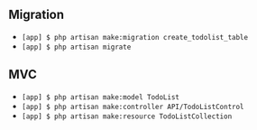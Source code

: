 ## Migration

- `[app] $ php artisan make:migration create_todolist_table`
- `[app] $ php artisan migrate`

## MVC
- `[app] $ php artisan make:model TodoList`
- `[app] $ php artisan make:controller API/TodoListControl`
- `[app] $ php artisan make:resource TodoListCollection`